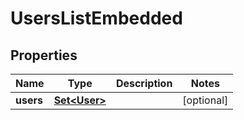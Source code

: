 

# UsersListEmbedded


## Properties

| Name | Type | Description | Notes |
|------------ | ------------- | ------------- | -------------|
|**users** | [**Set&lt;User&gt;**](User.md) |  |  [optional] |



